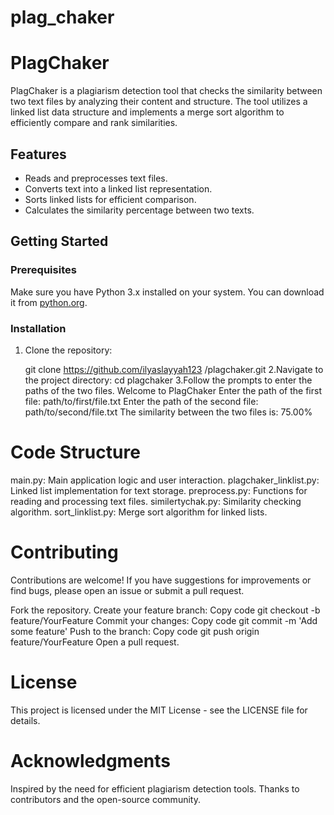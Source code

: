 # plag_chaker
# PlagChaker

PlagChaker is a plagiarism detection tool that checks the similarity between two text files by analyzing their content and structure. The tool utilizes a linked list data structure and implements a merge sort algorithm to efficiently compare and rank similarities.

## Features

- Reads and preprocesses text files.
- Converts text into a linked list representation.
- Sorts linked lists for efficient comparison.
- Calculates the similarity percentage between two texts.

## Getting Started

### Prerequisites

Make sure you have Python 3.x installed on your system. You can download it from [python.org](https://www.python.org/downloads/).

### Installation

1. Clone the repository:

   git clone https://github.com/ilyaslayyah123 /plagchaker.git
2.Navigate to the project directory:
    cd plagchaker
3.Follow the prompts to enter the paths of the two files.
  Welcome to PlagChaker
Enter the path of the first file:
path/to/first/file.txt
Enter the path of the second file:
path/to/second/file.txt
The similarity between the two files is: 75.00%
# Code Structure
main.py: Main application logic and user interaction.
plagchaker_linklist.py: Linked list implementation for text storage.
preprocess.py: Functions for reading and processing text files.
similertychak.py: Similarity checking algorithm.
sort_linklist.py: Merge sort algorithm for linked lists.
# Contributing
Contributions are welcome! If you have suggestions for improvements or find bugs, please open an issue or submit a pull request.

Fork the repository.
Create your feature branch:
Copy code 
git checkout -b feature/YourFeature
Commit your changes:
Copy code
git commit -m 'Add some feature'
Push to the branch:
Copy code
git push origin feature/YourFeature
Open a pull request.
# License
This project is licensed under the MIT License - see the LICENSE file for details.
# Acknowledgments
Inspired by the need for efficient plagiarism detection tools.
Thanks to contributors and the open-source community.

